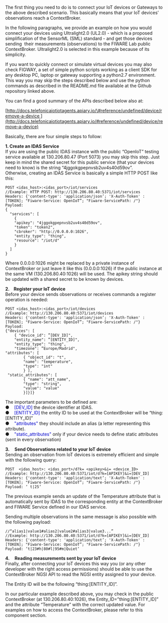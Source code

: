 The first thing you need to do is to connect your IoT devices or
Gateways to the above described scenario. This basically means that your
IoT devices’ observations reach a ContextBroker.

In the following paragraphs, we provide an example on how you would
connect your devices using Ultralight2.0 (UL2.0) - which is a proposed
simplification of the SensorML (SML) standard - and get those devices
sending  their measurements (observations) to the FIWARE Lab public
ContextBroker. Ultralight2.0 is selected in this example because of its
simplicity. 

If you want to quickly connect or simulate virtual devices you may also
check FIGWAY, a set of simple python scripts working as a client SDK for
any desktop PC, laptop or gateway supporting a python2.7 environment.
This way you may skip the steps described below and use the python
commands as described in the README.md file available at the Github
repository linked above.

You can find a good summary of the APIs described below also at:  

[http://docs.telefonicaiotiotagents.apiary.io/\#reference/undefined/device/remove-a-device ](http://docs.telefonicaiotiotagents.apiary.io/#reference/undefined/device/remove-a-device)

Basically, there are four simple steps to follow:

**1. Create an IDAS Service**  
 If you are using the public IDAS instance with the public “OpenIoT”
testing service available at 130.206.80.47 (Port 5073) you may skip this
step. Just keep in mind the shared secret for this public service (that
your devices need to know) is the string “4jggokgpepnvsb2uv4s40d59ov”.  
 Otherwise, creating an IDAS Service is basically a simple HTTP POST
like this:

    POST <idas_host>:<idas_port>/iot/services
    //Example: HTTP POST: http://130.206.80.40:5371/iot/services 
    Headers: {'content-type': 'application/json’; 'X-Auth-Token' : [TOKEN]; "Fiware-Service: OpenIoT”; "Fiware-ServicePath: /"}
    Payload:
    {
      "services": [
        {
        "apikey": "4jggokgpepnvsb2uv4s40d59ov",
        "token": "token2",
        "cbroker": "http://0.0.0.0:1026",
        "entity_type": "thing",
        "resource": "/iot/d"
        }
      ]
    }

Where 0.0.0.0:1026 might be replaced by a private instance of
ContextBroker or just leave it like this (0.0.0.0:1026) if the public
instance at the same VM (130.206.80.40:1026) will be used. The apikey
string should be updated with a shared secret to be known by devices.

**2.    Register your IoT device**  
 Before your device sends observations or receives commands a register
operation is needed:

    POST <idas_host>:<idas_port>/iot/devices
    //Example: http://130.206.80.40:5371/iot/devices 
    Headers: {'content-type': 'application/json’; 'X-Auth-Token' : [TOKEN]; "Fiware-Service: OpenIoT”; "Fiware-ServicePath: /"}
    Payload:
    {"devices": [
        { "device_id": ”[DEV_ID]",
        "entity_name": ”[ENTITY_ID]",
        "entity_type": "thing",
        "timezone": ”Europe/Madrid",
    "attributes": [
            { "object_id": "t",
            "name": "temperature",
            "type": "int"
            } ],
     "static_attributes": [
            { "name": "att_name",
            "type": "string",
            "value": "value"
            }]}]}

The important parameters to be defined are:  
 ●    <span style="color:#0000CD;">\[DEV\_ID\]</span> the device
identifier at IDAS.  
 ●    <span style="color:#0000CD;">\[ENTITY\_ID\]</span> the entity ID
to be used at the ContextBroker will be “thing:\[ENTITY\_ID\]”  
 ●    <span style="color:#0000CD;">"attributes"</span> they should
include an alias (a letter representing this attribute).  
 ●    <span style="color:#0000CD;">"static\_attributes"</span> only if
your device needs to define static attributes (sent in every
observation)

**3.     Send Observations related to your IoT device**  
 Sending an observation from IoT devices is extremely efficient and
simple with the following query:

    POST  <idas_host>: <idas_port>/d?k= <apikey>&i= <device_ID>
    //Example: http://130.206.80.40:5371/iot/d?k=[APIKEY]&i=[DEV_ID]
    Headers: {'content-type': 'application/text’; 'X-Auth-Token' : [TOKEN]; "Fiware-Service: OpenIoT”; "Fiware-ServicePath: /"}
    Payload: ‘ t|25‘

The previous example sends an update of the Temperature attribute that
is automatically sent by IDAS to the corresponding entity at the
ContextBroker and FIWARE Service defined in our IDAS service.

Sending multiple observations in the same message is also possible with
the following payload:

    //“alias1|value1#alias2|value2#alias3|value3...”
    //Example: http://130.206.80.40:5371/iot/d?k=[APIKEY]&i=[DEV_ID]
    Headers: {'content-type': 'application/text’; 'X-Auth-Token' : [TOKEN]; "Fiware-Service: OpenIoT”; "Fiware-ServicePath: /"}
    Payload: ‘t|23#h|80#l|95#m|Quiet‘

**4.     Reading measurements sent by your IoT device**  
 Finally, after connecting your IoT devices this way you (or any other
developer with the right access permissions) should be able to use the
ContextBroker NGSI API to read the NGSI entity assigned to your device. 

The Entity ID will be the following “thing:\[ENTITY\_ID\]”.

In our particular example described above, you may check in the public
ContextBroker (at 130.206.80.40:1026), the
Entity\_ID=”thing:\[ENTITY\_ID\]” and the attribute “Temperature” with
the correct updated value. For examples on how to access the
ContextBroker, please refer to this component section.

 


